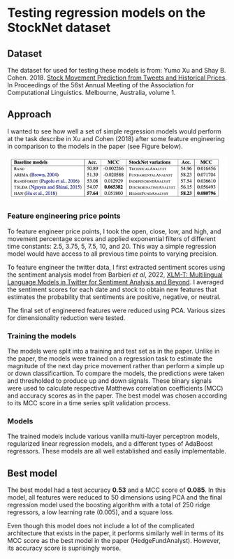 # Testing regression models on the StockNet dataset

## Dataset

The dataset for used for testing these models is from:
Yumo Xu and Shay B. Cohen. 2018. [Stock Movement Prediction from Tweets and Historical Prices](http://aclweb.org/anthology/P18-1183). In Proceedings of the 56st Annual Meeting of the Association for Computational Linguistics. Melbourne, Australia, volume 1.

## Approach

I wanted to see how well a set of simple regression models would perform at the task describe in Xu and Cohen (2018) after some feature engineering in comparison to the models in the paper (see Figure below).

![alt text](original_performance.png)

### Feature engineering price points

To feature engineer price points, I took the open, close, low, and high, and movement percentage scores and applied exponential filters of different time constants: 2.5, 3.75, 5, 7.5, 10, and 20. This way a simple regression model would have access to all previous time points to varying precision.

To feature engineer the twitter data, I first extracted sentiment scores using the sentiment analysis model from Barbieri *et al*, 2022, [XLM-T: Multilingual Language Models in Twitter for Sentiment Analysis and Beyond](https://arxiv.org/abs/2104.12250). I averaged the sentiment scores for each date and stock to obtain new features that estimates the probability that sentiments are positive, negative, or neutral.

The final set of engineered features were reduced using PCA. Various sizes for dimensionality reduction were tested.

### Training the models

The models were split into a training and test set as in the paper. Unlike in the paper, the models were trained on a regression task to estimate the magnitude of the next day price movement rather than perform a simple up or down classificartion. To compare the models, the predictions were taken and thresholded to produce up and down signals. These binary signals were used to calculate respective Matthews correlation coefficients (MCC) and accuracy scores as in the paper. The best model was chosen according to its MCC score in a time series split validation process.

### Models

The trained models include various vanilla multi-layer perceptron models, regularized linear regression models, and a different types of AdaBoost regressors. These models are all well established and easily implementable.

## Best model

The best model had a test accuracy **0.53** and a MCC score of **0.085**. In this model, all features were reduced to 50 dimensions using PCA and the final regression model used the boosting algorithm with a total of 250 ridge regressors, a low learning rate (0.005), and a square loss.

Even though this model does not include a lot of the complicated architecture that exists in the paper, it performs similarly well in terms of its MCC score as the best model in the paper (HedgeFundAnalyst). However, its accuracy score is suprisingly worse.